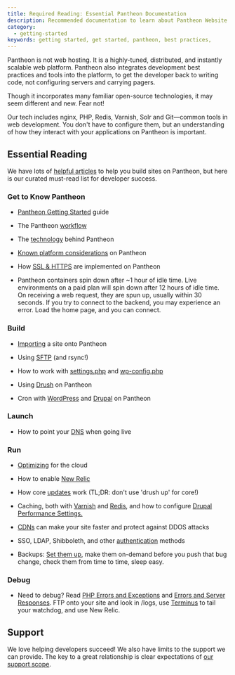 ```yaml
---
title: Required Reading: Essential Pantheon Documentation
description: Recommended documentation to learn about Pantheon Website Management Platform's technologies.
category:
  - getting-started
keywords: getting started, get started, pantheon, best practices,
---
```

Pantheon is not web hosting. It is a highly-tuned, distributed, and instantly scalable web platform. Pantheon also integrates development best practices and tools into the platform, to get the developer back to writing code, not configuring servers and carrying pagers.

Though it incorporates many familiar open-source technologies, it may seem different and new. Fear not!

Our tech includes nginx, PHP, Redis, Varnish, Solr and Git&mdash;common tools in web development. You don't have to configure them, but an understanding of how they interact with your applications on Pantheon is important.

## Essential Reading

We have lots of [helpful articles](https://pantheon.io/docs/) to help you build sites on Pantheon, but here is our curated must-read list for developer success.

### Get to Know Pantheon


- [Pantheon Getting Started](/docs/articles/getting-started) guide  

- The Pantheon [workflow](/docs/articles/sites/code/using-the-pantheon-workflow/)

- The [technology](/docs/articles/sites/all-about-application-containers/) behind Pantheon  

- [Known platform considerations](/docs/articles/sites/known-limitations/) on Pantheon  

- How [SSL & HTTPS](/docs/articles/sites/domains/adding-a-ssl-certificate-for-secure-https-communication) are implemented on Pantheon

- Pantheon containers spin down after ~1 hour of idle time. Live environments on a paid plan will spin down after 12 hours of idle time. On receiving a web request, they are spun up, usually within 30 seconds. If you try to connect to the backend, you may experience an error. Load the home page, and you can connect.

### Build

- [Importing](/docs/articles/drupal/importing-an-existing-drupal-site-to-pantheon/) a site onto Pantheon  

- Using [SFTP](/docs/articles/local/rsync-and-sftp) (and rsync!)  

- How to work with [settings.php](/docs/articles/drupal/configuring-settings-php) and [wp-config.php](/docs/articles/wordpress/configuring-wp-config-php)

- Using [Drush](/docs/articles/local/drush-command-line-utility) on Pantheon  

- Cron with [WordPress](/docs/articles/wordpress/cron-for-wordpress) and [Drupal](/docs/articles/drupal/cron) on Pantheon  

### Launch
- How to point your [DNS](/docs/articles/going-live/) when going live

### Run
- [Optimizing](/docs/articles/optimizing) for the cloud

- How to enable [New Relic](/docs/articles/sites/newrelic/new-relic-performance-analysis)

- How core [updates](/docs/articles/sites/code/applying-upstream-updates) work (TL;DR: don't use 'drush up' for core!)

- Caching, both with [Varnish](/docs/articles/sites/varnish) and [Redis](/docs/articles/sites/redis-as-a-caching-backend), and how to configure [Drupal Performance Settings.](/docs/articles/drupal/drupal-s-performance-and-caching-settings)
- [CDNs](/docs/articles/drupal/content-delivery-network-cdn-for-file-distribution/) can make your site faster and protect against DDOS attacks

- SSO, LDAP, Shibboleth, and other [authentication](/docs/articles/sites/code/sso-and-identity-federation/) methods

- Backups: [Set them up](/docs/articles/sites/backups/backup-creation), make them on-demand before you push that bug change, check them from time to time, sleep easy.

### Debug

- Need to debug? Read [PHP Errors and Exceptions](/docs/articles/sites/php-errors-and-exceptions/) and [Errors and Server Responses](/docs/articles/sites/errors-and-server-responses/). FTP onto your site and look in /logs, use [Terminus](https://github.com/pantheon-systems/cli) to tail your watchdog, and use New Relic.


## Support

We love helping developers succeed! We also have limits to the support we can provide. The key to a great relationship is clear expectations of [our support scope](/docs/articles/scope-of-support/).  
